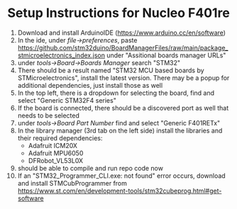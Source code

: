 
# Setup Instructions for Nucleo F401re

1. Download and install ArduinoIDE (https://www.arduino.cc/en/software)
2. In the ide, under *file->preferences*, paste https://github.com/stm32duino/BoardManagerFiles/raw/main/package_stmicroelectronics_index.json under "Assitional boards manager URLs"
3. under *tools->Board->Boards Manager* search "STM32" 
4. There should be a result named "STM32 MCU based boards by STMicroelectronics", install the latest version. There may be a popup for additional dependencies, just install those as well
5. In the top left, there is a dropdown for selecting the board, find and select "Generic STM32F4 series"
6. If the board is connected, there should be a discovered port as well that needs to be selected
7. under *tools->Board Part Number* find and select "Generic F401RETx"
8. In the library manager (3rd tab on the left side) install the libraries and their required dependencies:
   * Adafruit ICM20X
   * Adafruit MPU6050
   * DFRobot_VL53L0X
9. should be able to compile and run repo code now
10. If an "STM32_Programmer_CLI.exe: not found" error occurs, download and install STMCubProgrammer from https://www.st.com/en/development-tools/stm32cubeprog.html#get-software
